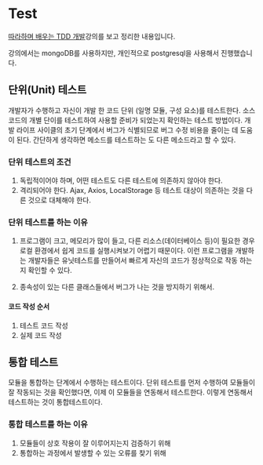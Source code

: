 # Test

[따라하며 배우는 TDD 개발](https://www.inflearn.com/course/%EB%94%B0%EB%9D%BC%ED%95%98%EB%A9%B0-%EB%B0%B0%EC%9A%B0%EB%8A%94-tdd/dashboard)강의를 보고 정리한 내용입니다.

강의에서는 mongoDB를 사용하지만, 개인적으로 postgresql을 사용해서 진행했습니다.

## 단위(Unit) 테스트

개발자가 수행하고 자신이 개발 한 코드 단위 (일명 모듈, 구성 요소)를 테스트한다.
소스 코드의 개별 단이를 테스트하여 사용할 준비가 되었는지 확인하는 테스트 방법이다.
개발 라이프 사이클의 초기 단계에서 버그가 식별되므로 버그 수정 비용을 줄이는 데 도움이 된다.
간단하게 생각하면 메소드를 테스트하는 도 다른 메소드라고 할 수 있다.

### 단위 테스트의 조건

1. 독립적이어야 하며, 어떤 테스트도 다른 테스트에 의존하지 않아야 한다.
2. 격리되어야 한다. Ajax, Axios, LocalStorage 등 테스트 대상이 의존하는 것을 다른 것으로 대체해야 한다.

### 단위 테스트를 하는 이유

1. 프로그램이 크고, 메모리가 많이 들고, 다른 리소스(데이터베이스 등)이 필요한 경우 로컬 환경에서 쉽게 코드를 실행시켜보기 어렵기 때문이다.
이런 프로그램을 개발하는 개발자들은 유닛테스트를 만들어서 빠르게 자신의 코드가 정상적으로 작동 하는지 확인할 수 있다.

2. 종속성이 있는 다른 클래스들에서 버그가 나는 것을 방지하기 위해서.

#### 코드 작성 순서

1. 테스트 코드 작성
2. 실제 코드 작성

## 통합 테스트

모듈을 통합하는 단계에서 수행하는 테스트이다.
단위 테스트를 먼저 수행하여 모듈들이 잘 작동되는 것을 확인했다면, 이제 이 모듈들을 연동해서 테스트한다. 이렇게 연동해서 테스트하는 것이 통합테스트이다.

### 통합 테스트를 하는 이유

1. 모듈들이 상호 작용이 잘 이루어지는지 검증하기 위해
2. 통합하는 과정에서 발생할 수 있는 오류를 찾기 위해

